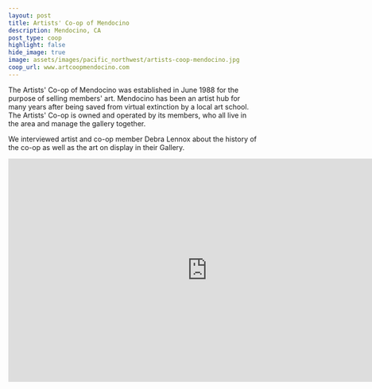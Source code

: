 ```yaml
---
layout: post
title: Artists' Co-op of Mendocino
description: Mendocino, CA
post_type: coop
highlight: false
hide_image: true
image: assets/images/pacific_northwest/artists-coop-mendocino.jpg
coop_url: www.artcoopmendocino.com
---
```


The Artists' Co-op of Mendocino was established in June 1988 for the purpose of selling members' art. Mendocino has been an artist hub for many years after being saved from virtual extinction by a local art school.  The Artists' Co-op is owned and operated by its members, who all live in the area and manage the gallery together.

We interviewed artist and co-op member Debra Lennox about the history of the co-op as well as the art on display in their Gallery.

<div class="iframe-wrapper">
<iframe width="800" height="450" src="https://www.youtube.com/embed/a_PyTgyrW7g" title="YouTube video player" frameborder="0" allow="accelerometer; autoplay; clipboard-write; encrypted-media; gyroscope; picture-in-picture" allowfullscreen></iframe>
</div>